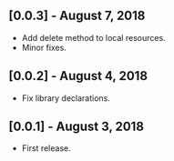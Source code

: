 ## [0.0.3] - August 7, 2018

* Add delete method to local resources.
* Minor fixes.

## [0.0.2] - August 4, 2018

* Fix library declarations.

## [0.0.1] - August 3, 2018

* First release.
